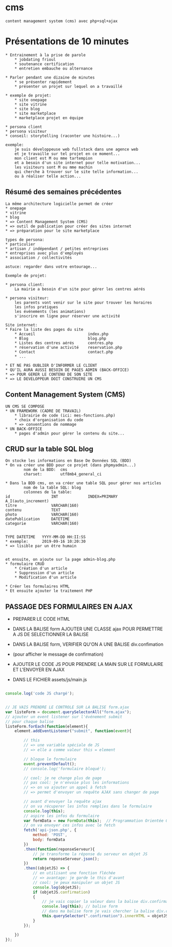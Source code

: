 # cms

    content management system (cms) avec php+sql+ajax

# Présentations de 10 minutes

    * Entrainement à la prise de parole
        * jobdating frioul
        * soutenance certification
        * entretien embauche ou alternance

    * Parler pendant une dizaine de minutes
        * se présenter rapidement
        * présenter un projet sur lequel on a travaillé

    * exemple de projet:
        * site onepage
        * site vitrine
        * site blog
        * site marketplace
        * marketplace projet en équipe

    * persona client
    * persona visiteur
    * conseil: storytelling (raconter une histoire...)

    exemple:
        je suis développeuse web fullstack dans une agence web
        et je travaille sur tel projet en ce moment... 
        mon client est M ou mme tartempion
        et a besoin d'un site internet pour telle motivation...
        les visiteurs sont M ou mme machin
        qui cherche à trouver sur le site telle information...
        ou à réaliser telle action...

## Résumé des semaines précédentes

    La même architecture logicielle permet de créer
    * onepage
    * vitrine
    * blog
    * => Content Management System (CMS)
    * => outil de publication pour créer des sites internet
    * => préparation pour le site marketplace

    types de persona:
    * particulier
    * artisan / indépendant / petites entreprises
    * entreprises avec plus d'employés
    * association / collectivités 

    astuce: regarder dans votre entourage...

    Exemple de projet:

    * persona client:
        La mairie a besoin d'un site pour gérer les centres aérés

    * persona visiteur:
        les parents vont venir sur le site pour trouver les horaires
        les infos pratiques
        les événements (les animations)
        s'inscrire en ligne pour réserver une activité

    Site internet:
    * Faire la liste des pages du site
        * Accueil                       index.php
        * Blog                          blog.php
        * Listes des centres aérés      centres.php
        * réservation d'une activité    reservation.php
        * Contact                       contact.php
        * ...

    * ET NE PAS OUBLIER D'INFORMER LE CLIENT
    * QU'IL AURA AUSSI BESOIN DE PAGES ADMIN (BACK-OFFICE)
    * => POUR GERER LE CONTENU DE SON SITE
    * => LE DEVELOPPEUR DOIT CONSTRUIRE UN CMS

## Content Management System (CMS)

    UN CMS SE COMPOSE
    * UN FRAMEWORK (CADRE DE TRAVAIL)
        * librairie de code (ici: mes-fonctions.php)
        * choix d'organisation du code
        * => conventions de nommage
    * UN BACK-OFFICE
        * pages d'admin pour gérer le contenu du site...

## CRUD sur la table SQL blog

    On stocke les informations en Base De Données SQL (BDD)
    * On va créer une BDD pour ce projet (dans phpmyadmin...)
            nom de la BDD:  cms
            charset:        utf8mb4_general_ci

    * Dans la BDD cms, on va créer une table SQL pour gérer nos articles
            nom de la table SQL: blog
            colonnes de la table:
    id                  INT             INDEX=PRIMARY       A_I(auto_increment)
    titre               VARCHAR(160)
    contenu             TEXT
    photo               VARCHAR(160)
    datePublication     DATETIME
    categorie           VARCHAR(160)


    TYPE DATETIME   YYYY-MM-DD HH:II:SS
    * exemple:      2019-09-16 10:20:30
    * => lisible par un être humain

        
    et ensuite, on ajoute sur la page admin-blog.php
    * formulaire CRUD
        * Création d'un article
        * Suppression d'un article
        * Modification d'un article

    * Créer les formulaires HTML
    * Et ensuite ajouter le traitement PHP    


## PASSAGE DES FORMULAIRES EN AJAX

* PREPARER LE CODE HTML
* DANS LA BALISE form AJOUTER UNE CLASSE ajax POUR PERMETTRE A JS DE SELECTIONNER LA BALISE
* DANS LA BALISE form, VERIFIER QU'ON A UNE BALISE div.confimation
* (pour afficher le message de confirmation)


* AJOUTER LE CODE JS POUR PRENDRE LA MAIN SUR LE FORMULAIRE ET L'ENVOYER EN AJAX
* DANS LE FICHIER assets/js/main.js


```js

console.log('code JS chargé');


// JE VAIS PRENDRE LE CONTROLE SUR LA BALISE form.ajax
var listeForm = document.querySelectorAll("form.ajax");
// ajouter un event listener sur l'événement submit
// pour chaque balise
listeForm.forEach(function(element){
    element.addEventListener("submit", function(event){

        // this
        // => une variable spéciale de JS
        // => elle a comme valeur this = element

        // bloque le formulaire
        event.preventDefault();
        // console.log('formulaire bloqué');

        // cool: je ne change plus de page
        // pas cool: je n'envoie plus les informations
        // => on va ajouter un appel à fetch
        // => permet d'envoyer un requête AJAX sans changer de page

        // avant d'envoyer la requête ajax
        // on va récuperer les infos remplies dans le formulaire
        console.log(this);
        // aspire les infos du formulaire
        var formData = new FormData(this);  // Programmation Orientée Objet
        // on va envoyer ces infos avec le fetch
        fetch('api-json.php', {
            method: 'POST',
            body: formData
        })
        .then(function(reponseServeur){
            // je transforme la réponse du serveur en objet JS
            return reponseServeur.json();
        })
        .then((objetJS) => {
            // en utilisant une fonction fléchée
            // => avantage: je garde le this d'avant
            // cool: je peux manipuler un objet JS
            console.log(objetJS);
            if (objetJS.confirmation)
            {
                // je vais copier la valeur dans la balise div.confirmation
                console.log(this); // balise form     
                // dans ma balise form je vais chercher la balise div.confirmation
                this.querySelector(".confirmation").innerHTML = objetJS.confirmation;
            }
        });

    })
});

```



